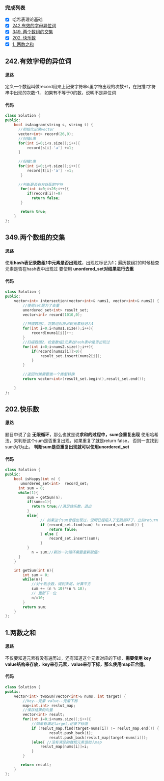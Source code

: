 ### 完成列表
- [x]  哈希表理论基础 
- [x] [242.有效的字母异位词 ](https://leetcode.cn/problems/valid-anagram/)
- [x] [349. 两个数组的交集 ](https://leetcode.cn/problems/intersection-of-two-arrays/)
- [x] [202. 快乐数](https://leetcode.cn/problems/happy-number/)
- [x] [1. 两数之和 ](https://leetcode.cn/problems/two-sum/)
## 242.有效字母的异位词
#### 思路
定义一个数组叫做record用来上记录字符串s里字符出现的次数+1，在扫描t字符串中出现的次数-1，
如果有不等于0的数，说明不是异位词
#### 代码
```cpp
class Solution {
public:
    bool isAnagram(string s, string t) {
      //初始化记录vector
      vector<int> record(26,0);
      //扫描s串
      for(int i=0;i<s.size();i++){
          record[s[i]-'a'] +=1;
      }
      
      //扫描t串
      for(int i=0;i<t.size();i++){
          record[t[i]-'a'] -=1;
       }
      
      //判断是否有非匹配的字符
       for(int i=0;i<26;i++){
          if(record[i]!=0)
            return false;
       }

       return true;
    }
};
```
## 349.两个数组的交集
#### 思路
使用**hash表记录数组1中元素是否出现过**，出现过标记为1；遍历数组2的时候检查元素是否在hash表中出现过
要使用 **unordered_set<int>**对结果进行**去重**
#### 代码
```cpp
class Solution {
public:
    vector<int> intersection(vector<int>& nums1, vector<int>& nums2) {
        //使用set是为了去重
        unordered_set<int> result_set; 
        vector<int> record(1010,0);
        
        //扫描数组1，将数组对应出现元素标记为1
        for(int i=0;i<nums1.size();i++){
            record[nums1[i]]++;
        }
        //扫描数组2，检查数组2元素在hash表中是否出现过
        for(int i=0;i<nums2.size();i++){
            if(record[nums2[i]]>0){
                result_set.insert(nums2[i]);
            }
        }
        
        //返回时候需要做一个类型转换
        return vector<int>(result_set.begin(),result_set.end());
        
    }
};
```
## 202.快乐数
#### 思路
题目中说了会 **无限循环**，那么也就是说**求和的过程中，sum会重复出现**
使用哈希法，来判断这个sum是否重复出现，如果重复了就是return false， 否则一直找到sum为1为止。
**判断sum是否重复出现就可以使用unordered_set**
#### 代码
```cpp
class Solution {
public:
    bool isHappy(int n) {
       unordered_set<int>  record_set;
      int sum = 0;
      while(1){
          sum = getSum(n);
          if(sum==1){
            return true;//满足快乐数，退出
          }
          else{
                // 如果这个sum曾经出现过，说明已经陷入了无限循环了，立刻return false,停止循环
                if (record_set.find(sum) != record_set.end()) {
                    return false;
                } else {
                    record_set.insert(sum);
                }
          }
            n = sum;//新的一次循环需要重新赋值n
      }
    }

    int getSum(int n){
        int sum = 0;
        while(n){
            //对十取余数，得到末尾，计算平方
            sum += (n % 10)*(n % 10);
            // 更新下一位
            n/=10;
        }
        return sum;
    }
};
```
## 1.两数之和
#### 思路
不仅要知道元素有没有遍历过，还有知道这个元素对应的下标，**需要使用 key value结构来存放，key来存元素，value来存下标，那么使用map正合适。**
#### 代码
```cpp
class Solution {
public:
    vector<int> twoSum(vector<int>& nums, int target) {
        //key--元素 value--元素下标
        map<int,int> reslut_map;
        //保存结果的向量
        vector<int> result;
        for(int i=0;i<nums.size();i++){
            //如果有满足target,记录下标值
            if (reslut_map.find(target-nums[i]) != reslut_map.end()) {
                    result.push_back(i);
                    result.push_back(reslut_map[target-nums[i]]);
            }else{ //没有满足的就把元素值加入map
                reslut_map[nums[i]]=i;
            }
        }

       return result;
    }
};
```
